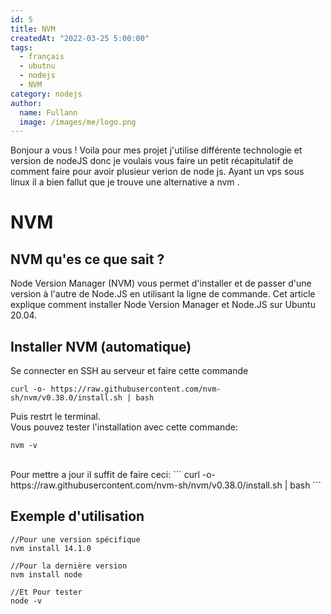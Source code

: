 ```yaml
---
id: 5
title: NVM
createdAt: "2022-03-25 5:00:00"
tags:
  - français
  - ubutnu
  - nodejs
  - NVM
category: nodejs
author:
  name: Fullann
  image: /images/me/logo.png
---
```


Bonjour a vous ! Voila pour mes projet j'utilise différente technologie et version de nodeJS donc je voulais vous faire un petit récapitulatif de comment faire pour avoir plusieur verion de node js. Ayant un vps sous linux il a bien fallut que je trouve une alternative a nvm  .

<!--more-->

# NVM

## NVM qu'es ce que sait ?
Node Version Manager (NVM) vous permet d'installer et de passer d'une version à l'autre de Node.JS en utilisant la ligne de commande. Cet article explique comment installer Node Version Manager et Node.JS sur Ubuntu 20.04.

## Installer NVM (automatique)
Se connecter en SSH au serveur et faire cette commande
```
curl -o- https://raw.githubusercontent.com/nvm-sh/nvm/v0.38.0/install.sh | bash
```
Puis restrt le terminal.
<br>
Vous pouvez tester l'installation avec cette commande:
```
nvm -v
```
<br>
Pour mettre a jour il suffit de faire ceci:
```
curl -o- https://raw.githubusercontent.com/nvm-sh/nvm/v0.38.0/install.sh | bash
```

## Exemple d'utilisation
```
//Pour une version spécifique
nvm install 14.1.0

//Pour la dernière version
nvm install node

//Et Pour tester
node -v
```
